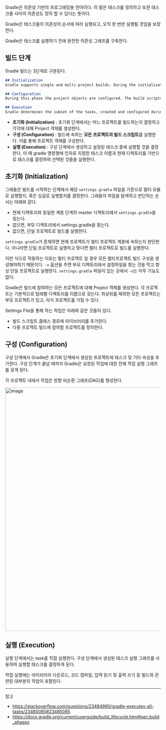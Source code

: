 
Gradle은 의존성 기반의 프로그래밍용 언어이다. 이 말은 태스크를 정의하고 또한 태스크들 사이의 의존성도 정의 할 수 있다는 뜻이다.

Gradle은 태스크들이 의존성의 순서에 따라 실행되고, 오직 한 번만 실행될 것임을 보장한다.

Gradle은 태스크를 실행하기 전에 완전한 의존성 그래프를 구축한다.

## 빌드 단계

Gradle 빌드는 3단계로 구분된다.

```md
## Initialization
Gradle supports single and multi-project builds. During the initialization phase, Gradle determines which projects are going to take part in the build, and creates a Project instance for each of these projects.

## Configuration
During this phase the project objects are configured. The build scripts of all projects which are part of the build are executed.

## Execution
Gradle determines the subset of the tasks, created and configured during the configuration phase, to be executed. The subset is determined by the task name arguments passed to the gradle command and the current directory. Gradle then executes each of the selected tasks.
```

- **초기화 (Initialization)** : 초기화 단계에서는 어느 프로젝트를 빌드하는지 결정하고 각각에 대해 Project 객체를 생성한다.
- **구성 (Configuration)** : 빌드에 속하는 **모든 프로젝트의 빌드 스크립트**를 실행한다. 이를 통해 프로젝트 객체를 구성한다.
- **실행 (Execution)** : 구성 단계에서 생성하고 설정된 태스크 중에 실행할 것을 결정한다. 이 때 gradle 명령행에 인자로 지정한 태스크 이름과 현재 디렉토리를 기반으로 태스크를 결정하여 선택된 것들을 실행한다.

## 초기화 (Initialization)

그래들은 빌드를 시작하는 단계에서 해당 `settings.gradle` 파일을 기준으로 멀티 모듈로 실행할지, 혹은 싱글로 실행할지를 결정한다. 그래들이 파일을 탐색하고 판단하는 순서는 아래와 같다.

- 현재 디렉토리와 동일한 계층 단계의 master 디렉토리에서 `settings.gradle`을 찾는다.
- 없으면, 부모 디렉토리에서 settings.gradle을 찾는다.
- 없으면, 단일 프로젝트로 빌드를 실행한다.
  
`settings.gradle`가 존재하면 현재 프로젝트가 멀티 프로젝트 계층에 속하는지 판단한다. 아니라면 단일 프로젝트로 실행하고 맞다면 멀티 프로젝트로 빌드를 실행한다.

이런 식으로 작동하는 이유는 멀티 프로젝트 일 경우 모든 멀티프로젝트 빌드 구성을 생성해야하기 때문이다. `-u` 옵션을 주면 부모 디렉토리에서 설정파일을 찾는 것을 막고 항상 단일 프로젝트로 실행한다. `settings.gradle` 파일이 있는 곳에서 `-u`는 아무 기능도 없다.

Gradle은 빌드에 참여하는 모든 프로젝트에 대해 Project 객체를 생성한다. 각 프로젝트는 기본적으로 탑레벨 디렉토리를 이름으로 갖는다. 최상위를 제외한 모든 프로젝트는 부모 프로젝트가 있고, 자식 프로젝트를 가질 수 있다.

Settings File을 통해 하는 작업은 아래와 같은 것들이 있다.

- 빌드 스크립트 클래스 경로에 라이브러리를 추가한다.
- 다중 프로젝트 빌드에 참여할 프로젝트를 정의한다.

## 구성 (Configuration)

구성 단계에서 Gradle은 초기화 단계에서 생성된 프로젝트에 태스크 및 기타 속성을 추가한다. 구성 단계가 끝날 때까지 Gradle은 요청된 작업에 대한 전체 작업 실행 그래프를 갖게 된다.

각 프로젝트 내에서 작업은 방향 비순환 그래프(DAG)를 형성한다.

<img width="784" alt="image" src="https://user-images.githubusercontent.com/81006587/230752723-586f4e22-b76e-41c7-a714-461f3ee8339f.png">


## 실행 (Execution)

실행 단계에서는 task를 직접 실행한다. 구성 단계에서 생성된 태스크 실행 그래프를 사용하여 실행할 태스크를 결정하게 된다.

작업 실행에는 라이브러리 다운로드, 코드 컴파일, 입력 읽기 및 출력 쓰기 등 빌드와 관련된 대부분의 작업이 포함된다.


---

참고

- https://stackoverflow.com/questions/23484960/gradle-executes-all-tasks/23485085#23485085
- https://docs.gradle.org/current/userguide/build_lifecycle.html#sec:build_phases